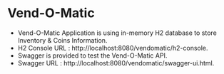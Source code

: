 # Vend-O-Matic

* Vend-O-Matic Application is using in-memory H2 database to store Inventory & Coins Information.
* H2 Console URL :  http://localhost:8080/vendomatic/h2-console.
* Swagger is provided to test the Vend-O-Matic API.
* Swagger URL : http://localhost:8080/vendomatic/swagger-ui.html.
